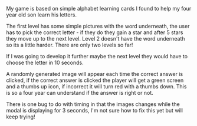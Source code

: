 My game is based on simple alphabet learning cards I found to help my four year old son learn his letters.

The first level has some simple pictures with the word underneath, the user has to pick the correct letter - if they do they gain a star and after 5 stars they move up to the next level. Level 2 doesn't have the word underneath so its a little harder. There are only two levels so far!

If I was going to develop it further maybe the next level they would have to choose the letter in 10 seconds.

A randomly generated image will appear each time the correct answer is clicked, if the correct answer is clicked the player will get a green screen and a thumbs up icon, if incorrect it will turn red with a thumbs down. This is so a four year can understand if the answer is right or not.

There is one bug to do with timing in that the images changes while the modal is displaying for 3 seconds, I'm not sure how to fix this yet but will keep trying!

